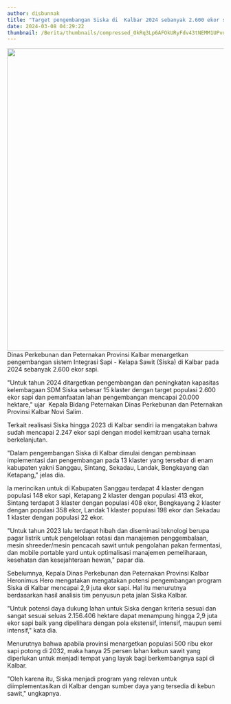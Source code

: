 ```yaml
---
author: disbunnak
title: "Target pengembangan Siska di  Kalbar 2024 sebanyak 2.600 ekor sapi"
date: 2024-03-08 04:29:22
thumbnail: /Berita/thumbnails/compressed_OkRq3Lp6AFOkURyFdv43tNEMM1UPvdaT6fBXtFvk.jpg
---
```

<p><img src="/images/GVt2rTtViMLpq2foOy68.jpg" alt="" width="940" height="705" />Dinas Perkebunan dan Peternakan Provinsi Kalbar menargetkan pengembangan sistem Integrasi Sapi - Kelapa Sawit (Siska) di Kalbar pada 2024 sebanyak 2.600 ekor sapi.</p>

<p>"Untuk tahun 2024 ditargetkan pengembangan dan peningkatan kapasitas kelembagaan SDM Siska sebesar 15 klaster dengan target populasi 2.600 ekor sapi dan pemanfaatan lahan pengembangan mencapai 20.000 hektare," ujar&nbsp; Kepala Bidang Peternakan Dinas Perkebunan dan Peternakan Provinsi Kalbar Novi Salim.</p>

<p>Terkait realisasi Siska hingga 2023 di Kalbar sendiri ia mengatakan bahwa sudah mencapai 2.247 ekor sapi dengan model kemitraan usaha ternak berkelanjutan.</p>

<p>"Dalam pengembangan Siska di Kalbar dimulai dengan pembinaan implementasi dan pengembangan pada 13 klaster yang tersebar di enam kabupaten yakni Sanggau, Sintang, Sekadau, Landak, Bengkayang dan Ketapang," jelas dia.</p>

<p>Ia merincikan untuk di Kabupaten Sanggau terdapat 4 klaster dengan populasi 148 ekor sapi, Ketapang 2 klaster dengan populasi 413 ekor, Sintang terdapat 3 klaster dengan populasi 408 ekor, Bengkayang 2 klaster dengan populasi 358 ekor, Landak 1 klaster populasi 198 ekor dan Sekadau 1 klaster dengan populasi 22 ekor.</p>

<p>"Untuk tahun 2023 lalu terdapat hibah dan diseminasi teknologi berupa pagar listrik untuk pengelolaan rotasi dan manajemen penggembalaan, mesin shreeder/mesin pencacah sawit untuk pengolahan pakan fermentasi, dan mobile portable yard untuk optimalisasi manajemen pemeliharaan, kesehatan dan kesejahteraan hewan," papar dia.</p>

<p>Sebelumnya, Kepala Dinas Perkebunan dan Peternakan Provinsi Kalbar Heronimus Hero mengatakan mengatakan potensi pengembangan program Siska di Kalbar mencapai 2,9 juta ekor sapi. Hal itu menurutnya&nbsp; berdasarkan hasil analisis tim penyusun peta jalan Siska Kalbar.</p>

<p>"Untuk potensi daya dukung lahan untuk Siska dengan kriteria sesuai dan sangat sesuai seluas 2.156.406 hektare dapat menampung hingga 2,9 juta ekor sapi baik yang dipelihara dengan pola ekstensif, intensif, maupun semi intensif," kata dia.</p>

<p>Menurutnya bahwa apabila provinsi menargetkan populasi 500 ribu ekor sapi potong di 2032, maka hanya 25 persen lahan kebun sawit yang diperlukan untuk menjadi tempat yang layak bagi berkembangnya sapi di Kalbar.</p>

<p>"Oleh karena itu, Siska menjadi program yang relevan untuk diimplementasikan di Kalbar dengan sumber daya yang tersedia di kebun sawit," ungkapnya.</p>

<p>&nbsp;</p>

<p>&nbsp;</p>

<p>&nbsp;</p>
